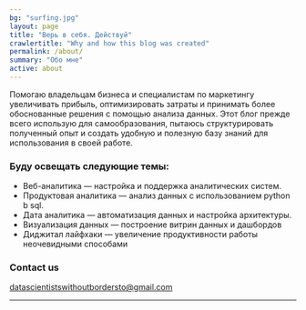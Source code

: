 ```yaml
---
bg: "surfing.jpg"
layout: page
title: "Верь в себя. Действуй"
crawlertitle: "Why and how this blog was created"
permalink: /about/
summary: "Обо мне"
active: about
---
```


Помогаю владельцам бизнеса и специалистам по маркетингу увеличивать прибыль, оптимизировать затраты и принимать более обоснованные решения с помощью анализа данных. Этот блог прежде всего использую для самообразования, пытаюсь структурировать полученный опыт и создать удобную и полезную базу знаний для использования в своей работе.

<!---
Сегодня анализ данных — это большой стек технологий включающий в себя следующие специализации веб-аналитика, продуктовая аналитика, дата аналитика, визуализация данных, которые включают в себя большое количество технологических решений, инструментов, дисциплин. К моему большому сожалению количество сложных задач по всем этим направлениям гораздо больше, чем можно найти в открытых источниках и полезные знания по этим областям приходится собирать буквально по крупицам. Несмотря на очень большой опыт в этой специализации и большому количеству информации в интернете, я и мои коллеги по цеху постоянно испытывают информационный голод и довольно часто не знают, как решить определенную задачу. Такие популярные сайты, как Stackoverflow популярные у программистов для нашей специализации имеют очень скудную информацию, а подобных сайтов со специализацией именно для анализа данных в данный момент не существует. В данный момент единственный способ получить полезную информацию по нашей специализации можно только в блогах практикующих специалистов. Поэтому я надеюсь, что мой блог тоже будет маленькой частичкой, которая поможет практикующим специалистам ответить на сложные вопросы и решить текущие задачи.
-->

### Буду освещать следующие темы:

* Веб-аналитика — настройка и поддержка аналитических систем.
* Продуктовая аналитика — анализ данных с использованием python b sql.
* Дата аналитика — автоматизация данных и настройка архитектуры.
* Визуализация данных — построение витрин данных и дашбордов
* Диджитал лайфхаки — увеличение продуктивности работы неочевидными способами


### Contact us

[datascientistswithoutbordersto@gmail.com](mailto:datascientistswithoutbordersto@gmail.com)



----
